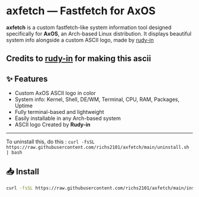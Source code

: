 # axfetch — Fastfetch for AxOS

**axfetch** is a custom fastfetch-like system information tool designed specifically for **AxOS**, an Arch-based Linux distribution. It displays beautiful system info alongside a custom ASCII logo, made by [rudy-in](https://github.com/rudy-in)

Credits to [rudy-in](https://github.com/rudy-in) for making this ascii
---

## ✨ Features

- Custom AxOS ASCII logo in color
- System info: Kernel, Shell, DE/WM, Terminal, CPU, RAM, Packages, Uptime
- Fully terminal-based and lightweight
- Easily installable in any Arch-based system
- ASCII logo Created by **Rudy-in**

---

To uninstall this, do this : `curl -fsSL https://raw.githubusercontent.com/richs2101/axfetch/main/uninstall.sh | bash`

## 📥 Install

```bash
curl -fsSL https://raw.githubusercontent.com/richs2101/axfetch/main/install.sh | bash
